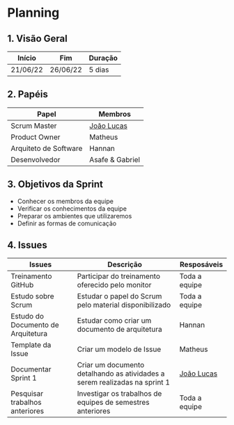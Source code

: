 # Planning

## 1. Visão Geral
<!-- data de inicio da sprint
     data de finalização da sprint
     duraração da sprint
 -->
 Início | Fim | Duração
 ------ | --- | -------
 21/06/22 | 26/06/22 | 5 dias

## 2. Papéis
<!-- Papeis que cada membro exerceu durante essa sprint -->
Papel | Membros
----- | -------
Scrum Master | [João Lucas](https://github.com/HacKairos)
Product Owner | Matheus
Arquiteto de Software | Hannan
Desenvolvedor | Asafe & Gabriel

## 3. Objetivos da Sprint
<!-- descrever de forma geral o objetivo da sprint -->
* Conhecer os membros da equipe
* Verificar os conhecimentos da equipe
* Preparar os ambientes que utilizaremos
* Definir as formas de comunicação

## 4. Issues
<!-- descrever as issues que definimos para essa sprint e alocar um responsavel por ela -->
Issues | Descrição | Resposáveis
| ----- | -------- | ----------- |
Treinamento GitHub | Participar do treinamento oferecido pelo monitor | Toda a equipe
Estudo sobre Scrum | Estudar o papel do Scrum pelo material disponibilizado | Toda a equipe
Estudo do Documento de Arquitetura | Estudar como criar um documento de arquitetura |Hannan
Template da Issue | Criar um modelo de Issue |Matheus
Documentar Sprint 1 | Criar um documento detalhando as atividades a serem realizadas na sprint 1 | [João Lucas](https://github.com/HacKairos)
Pesquisar trabalhos anteriores | Investigar os trabalhos de equipes de semestres anteriores | Toda a equipe
